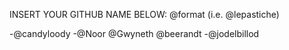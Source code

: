 INSERT YOUR GITHUB NAME BELOW: @format (i.e. @lepastiche)

-@candyloody
-@Noor
@Gwyneth
@beerandt
-@jodelbillod

